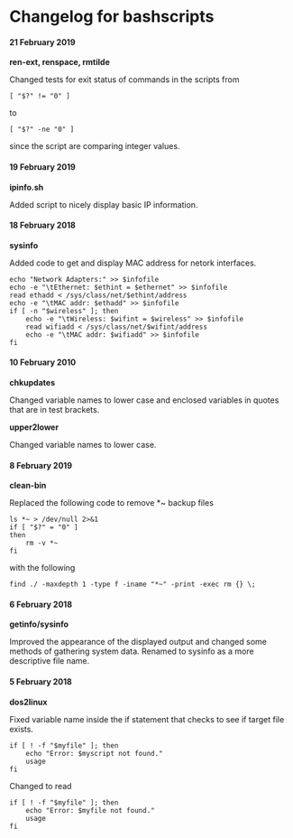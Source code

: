 # Changelog for bashscripts

#### 21 February 2019
**ren-ext, renspace, rmtilde**

Changed tests for exit status of commands in the scripts from
```
[ "$?" != "0" ]
```
to
```
[ "$?" -ne "0" ]
```
since the script are comparing integer values.

#### 19 February 2019
**ipinfo.sh**

Added script to nicely display basic IP information.

#### 18 February 2018
**sysinfo**

Added code to get and display MAC address for netork interfaces.
```
echo "Network Adapters:" >> $infofile
echo -e "\tEthernet: $ethint = $ethernet" >> $infofile
read ethadd < /sys/class/net/$ethint/address
echo -e "\tMAC addr: $ethadd" >> $infofile
if [ -n "$wireless" ]; then
	echo -e "\tWireless: $wifint = $wireless" >> $infofile
	read wifiadd < /sys/class/net/$wifint/address
	echo -e "\tMAC addr: $wifiadd" >> $infofile
fi
```
#### 10 February 2010

**chkupdates**

Changed variable names to lower case and enclosed variables in quotes that are in test brackets.

**upper2lower**

Changed variable names to lower case.

#### 8 February 2019
**clean-bin**

Replaced the following code to remove \*~ backup files
```
ls *~ > /dev/null 2>&1
if [ "$?" = "0" ]
then
	rm -v *~
fi
```
with the following
```
find ./ -maxdepth 1 -type f -iname "*~" -print -exec rm {} \;
```
#### 6 February 2018

**getinfo/sysinfo**

Improved the appearance of the displayed output and changed some methods of gathering system data. Renamed to sysinfo as a more descriptive file name.

#### 5 February 2018

**dos2linux**

Fixed variable name inside the if statement that checks to see if target file exists.
```
if [ ! -f "$myfile" ]; then
	echo "Error: $myscript not found."
	usage
fi
```
Changed to read
```
if [ ! -f "$myfile" ]; then
	echo "Error: $myfile not found."
	usage
fi
```
